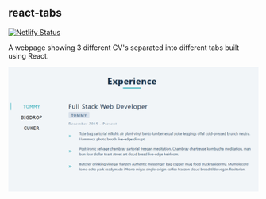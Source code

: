 ## react-tabs

[![Netlify Status](https://api.netlify.com/api/v1/badges/5bad9d51-d598-4ede-8990-9a3fffa42609/deploy-status)](https://app.netlify.com/sites/react-tabs-jobs/deploys)

A webpage showing 3 different CV's separated into different tabs built using React.

![Preview](https://github.com/Hrodberht/react-tabs/blob/main/desktop-preview.png)
